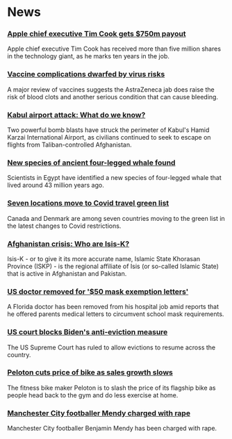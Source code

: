 # News
### [Apple chief executive Tim Cook gets $750m payout](https://www.bbc.com/news/business-58352098)
Apple chief executive Tim Cook has received more than five million shares in the technology giant, as he marks ten years in the job.
### [Vaccine complications dwarfed by virus risks](https://www.bbc.com/news/health-58347434)
A major review of vaccines suggests the AstraZeneca jab does raise the risk of blood clots and another serious condition that can cause bleeding.
### [Kabul airport attack: What do we know?](https://www.bbc.com/news/world-asia-58349010)
Two powerful bomb blasts have struck the perimeter of Kabul's Hamid Karzai International Airport, as civilians continued to seek to escape on flights from Taliban-controlled Afghanistan.
### [New species of ancient four-legged whale found](https://www.bbc.com/news/world-middle-east-58340807)
Scientists in Egypt have identified a new species of four-legged whale that lived around 43 million years ago.
### [Seven locations move to Covid travel green list](https://www.bbc.com/news/uk-58348541)
Canada and Denmark are among seven countries moving to the green list in the latest changes to Covid restrictions.
### [Afghanistan crisis: Who are Isis-K?](https://www.bbc.com/news/world-asia-58333533)
Isis-K - or to give it its more accurate name, Islamic State Khorasan Province (ISKP) - is the regional affiliate of Isis (or so-called Islamic State) that is active in Afghanistan and Pakistan. 
### [US doctor removed for '$50 mask exemption letters'](https://www.bbc.com/news/world-us-canada-58346126)
A Florida doctor has been removed from his hospital job amid reports that he offered parents medical letters to circumvent school mask requirements.
### [US court blocks Biden's anti-eviction measure](https://www.bbc.com/news/world-us-canada-58351798)
The US Supreme Court has ruled to allow evictions to resume across the country.
### [Peloton cuts price of bike as sales growth slows](https://www.bbc.com/news/business-58351462)
The fitness bike maker Peloton is to slash the price of its flagship bike as people head back to the gym and do less exercise at home.
### [Manchester City footballer Mendy charged with rape](https://www.bbc.com/news/uk-england-manchester-58348288)
Manchester City footballer Benjamin Mendy has been charged with rape.
